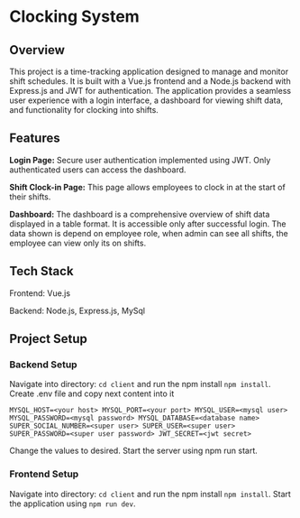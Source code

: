 # Clocking System

## Overview

This project is a time-tracking application designed to manage and monitor shift schedules. It is built with a Vue.js frontend and a Node.js backend with Express.js and JWT for authentication. The application provides a seamless user experience with a login interface, a dashboard for viewing shift data, and functionality for clocking into shifts.

## Features

**Login Page:** Secure user authentication implemented using JWT. Only authenticated users can access the dashboard.

**Shift Clock-in Page:** This page allows employees to clock in at the start of their shifts.

**Dashboard:** The dashboard is a comprehensive overview of shift data displayed in a table format. It is accessible only after successful login. The data shown is depend on employee role, when admin can see all shifts, the employee can view only its on shifts.

## Tech Stack

Frontend: Vue.js

Backend: Node.js, Express.js, MySql

## Project Setup

### Backend Setup

Navigate into directory:  `cd client` and run the npm install `npm install`.
Create .env file and copy next content into it

`
    MYSQL_HOST=<your host>
    MYSQL_PORT=<your port>
    MYSQL_USER=<mysql user>
    MYSQL_PASSWORD=<mysql password>
    MYSQL_DATABASE=<database name>
    SUPER_SOCIAL_NUMBER=<super user>
    SUPER_USER=<super user>
    SUPER_PASSWORD=<super user password>
    JWT_SECRET=<jwt secret>
`

Change the values to desired.
Start the server using npm run start.


### Frontend Setup

Navigate into directory:  `cd client` and run the npm install `npm install`.
Start the application using `npm run dev`.

